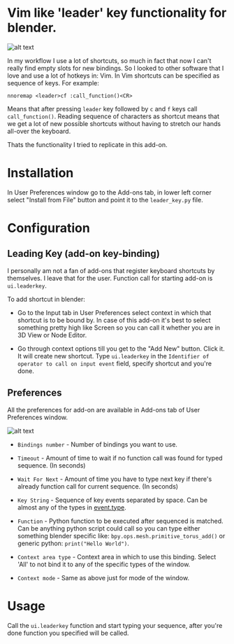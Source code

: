 # Vim like 'leader' key functionality for blender.

![alt text](https://raw.githubusercontent.com/miniukof/bl-leader_key/master/usage_example.gif "Example")

In my workflow I use a lot of shortcuts, so much in fact that now I can't really find empty slots for new bindings. So I looked to other software that I love and use a lot of hotkeys in: Vim. In Vim shortcuts can be specified as sequence of keys. For example: 
```vim 
nnoremap <leader>cf :call_function()<CR>
```
Means that after pressing `leader` key followed by `c` and `f` keys call `call_function()`. Reading sequence of characters as shortcut means that we get a lot of new possible shortcuts without having to stretch our hands all-over the keyboard. 

Thats the functionality I tried to replicate in this add-on.

# Installation

In User Preferences window go to the Add-ons tab, in lower left corner select "Install from File" button and point it to the `leader_key.py` file.

# Configuration

## Leading Key (add-on key-binding)

I personally am not a fan of add-ons that register keyboard shortcuts by themselves. I leave that for the user. Function call for starting add-on is `ui.leaderkey`.

To add shortcut in blender:

* Go to the Input tab in User Preferences select context in which that shortcut is to be bound by. In case of this add-on it's best to select something pretty high like Screen so you can call it whether you are in 3D View or Node Editor.

* Go through context options till you get to the "Add New" button. Click it. It will create new shortcut. Type `ui.leaderkey` in the `Identifier of operator to call on input event` field, specify shortcut and you're done.

## Preferences

All the preferences for add-on are available in Add-ons tab of User Preferences window.

![alt text](https://raw.githubusercontent.com/miniukof/bl-leader_key/master/add-on_preferences.jpeg "Add-on Preferences")

* `Bindings number` - Number of bindings you want to use.

* `Timeout` - Amount of time to wait if no function call was found for typed sequence. (In seconds)

* `Wait For Next` - Amount of time you have to type next key if there's already function call for current sequence. (In seconds)

* `Key String` - Sequence of key events separated by space. Can be almost any of the types in [event.type](https://www.blender.org/api/blender_python_api_2_77_0/bpy.types.Event.html?highlight=event.type#bpy.types.Event.type).

* `Function` - Python function to be executed after sequenced is matched. Can be anything python script could call so you can type either something blender specific like: `bpy.ops.mesh.primitive_torus_add()` or generic python: `print("Hello World")`.

* `Context area type` - Context area in which to use this binding. Select 'All' to not bind it to any of the specific types of the window.

* `Context mode` - Same as above just for mode of the window.

# Usage

Call the `ui.leaderkey` function and start typing your sequence, after you're done function you specified will be called.
